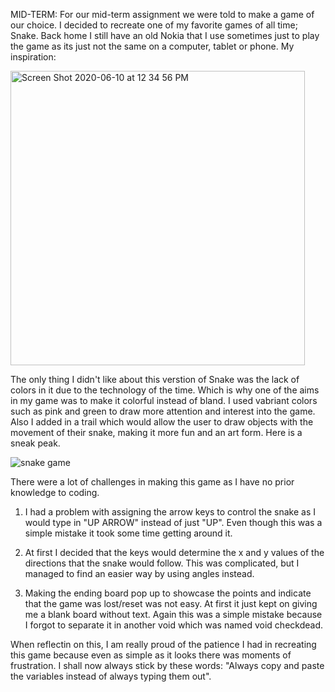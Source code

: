 
MID-TERM:
For our mid-term assignment we were told to make a game of our choice. I decided to recreate one of my favorite games of all time; Snake. Back home I still have an old Nokia that I use sometimes just to play the game as its just not the same on a computer, tablet or phone. My inspiration:

<img width="471" alt="Screen Shot 2020-06-10 at 12 34 56 PM" src="https://user-images.githubusercontent.com/66205383/84245993-fbc76380-ab16-11ea-9390-fcca15fa62be.png">

The only thing I didn't like about this verstion of Snake was the lack of colors in it due to the technology of the time. Which is why one of the aims in my game was to make it colorful instead of bland. I used vabriant colors such as pink and green to draw more attention and interest into the game. Also I added in a trail which would allow the user to draw objects with the movement of their snake, making it more fun and an art form. Here is a sneak peak.

![snake game](https://user-images.githubusercontent.com/66205383/84246757-1f3ede00-ab18-11ea-9f57-630329874431.gif)


There were a lot of challenges in making this game as I have no prior knowledge to coding.
1) I had a problem with assigning the arrow keys to control the snake as I would type in "UP ARROW" instead of just "UP". Even though this was a simple mistake it took some time getting around it.

2) At first I decided that the keys would determine the x and y values of the directions that the snake would follow. This was complicated, but I managed to find an easier way by using angles instead.

3) Making the ending board pop up to showcase the points and indicate that the game was lost/reset was not easy. At first it just kept on giving me a blank board without text. Again this was a simple mistake because I forgot to separate it in another void which was named void checkdead.


When reflectin on this, I am really proud of the patience I had in recreating this game because even as simple as it looks there was moments of frustration. I shall now always stick by these words: "Always copy and paste the variables instead of always typing them out".













